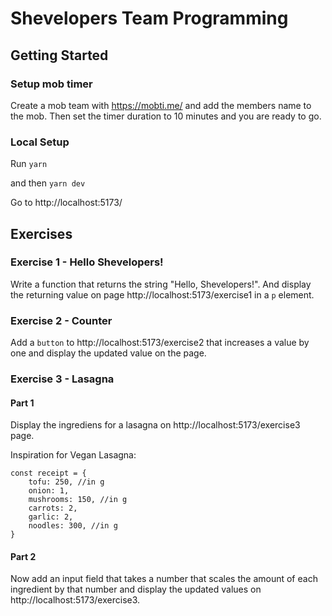 # Shevelopers Team Programming

## Getting Started

### Setup mob timer

Create a mob team with https://mobti.me/ and add the members name to the mob. Then set the timer duration to 10 minutes and you are ready to go.

### Local Setup

Run `yarn`

and then `yarn dev`

Go to http://localhost:5173/

## Exercises

### Exercise 1 - Hello Shevelopers!

Write a function that returns the string "Hello, Shevelopers!". And display the returning value on page http://localhost:5173/exercise1 in a `p` element.

### Exercise 2 - Counter

Add a `button` to http://localhost:5173/exercise2 that increases a value by one and display the updated value on the page. 

### Exercise 3 - Lasagna 

#### Part 1
Display the ingrediens for a lasagna on http://localhost:5173/exercise3 page.

Inspiration for Vegan Lasagna:

```
const receipt = {
    tofu: 250, //in g
    onion: 1, 
    mushrooms: 150, //in g
    carrots: 2,
    garlic: 2,
    noodles: 300, //in g
}
```

#### Part 2 
Now add an input field that takes a number that scales the amount of each ingredient by that number and display the updated values on http://localhost:5173/exercise3. 


